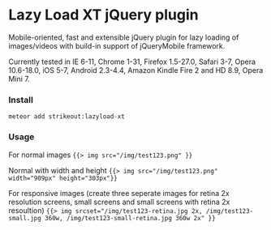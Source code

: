 # Lazy Load XT jQuery plugin


Mobile-oriented, fast and extensible jQuery plugin for lazy loading of images/videos with build-in support of jQueryMobile framework.

Currently tested in IE 6-11, Chrome 1-31, Firefox 1.5-27.0, Safari 3-7, Opera 10.6-18.0, iOS 5-7, Android 2.3-4.4, Amazon Kindle Fire 2 and HD 8.9, Opera Mini 7.


### Install

`meteor add strikeout:lazyload-xt`


### Usage


For normal images
`{{> img src="/img/test123.png" }}`

Normal with width and height
`{{> img src="/img/test123.png" width="909px" height="303px"}}`

For responsive images (create three seperate images for retina 2x resolution screens, small screens and small screens with retina 2x resoultion)
`{{> img srcset="/img/test123-retina.jpg 2x, /img/test123-small.jpg 360w, /img/test123-small-retina.jpg 360w 2x" }}`
